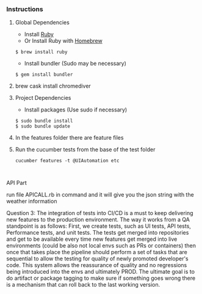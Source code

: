 
### Instructions

1. Global Dependencies
    * Install [Ruby](https://www.ruby-lang.org/en/documentation/installation/)
    * Or Install Ruby with [Homebrew](http://brew.sh/)
    ```
    $ brew install ruby
    ```
    * Install bundler (Sudo may be necessary)
    ```
    $ gem install bundler
    ```

2. brew cask install chromediver
	
	
4. Project Dependencies
	* Install packages (Use sudo if necessary)
	```
	$ sudo bundle install
	$ sudo bundle update
	```

5. In the features folder there are feature files 

6. Run the cucumber tests from the base of the test folder 
	```
	cucumber features -t @UIAutomation etc



API Part

run file APICALL.rb in command and it will give you the json string with the weather information


Question 3:
The integration of tests into CI/CD is a must to keep delivering new features to the production environment. The way it works from a QA standpoint is as follows:
First, we create tests, such as UI tests, API tests, Performance tests, and unit tests. The tests get merged into repositories and get to be available every time new features get merged into live environments (could be also not local envs such as PRs or containers) then once that takes place the pipeline should perform a set of tasks that are sequential to allow the testing for quality of newly promoted developer's code. This system allows the reassurance of quality and no regressions being introduced into the envs and ultimately PROD. The ultimate goal is to do artifact or package tagging to make sure if something goes wrong there is a mechanism that can roll back to the last working version.
